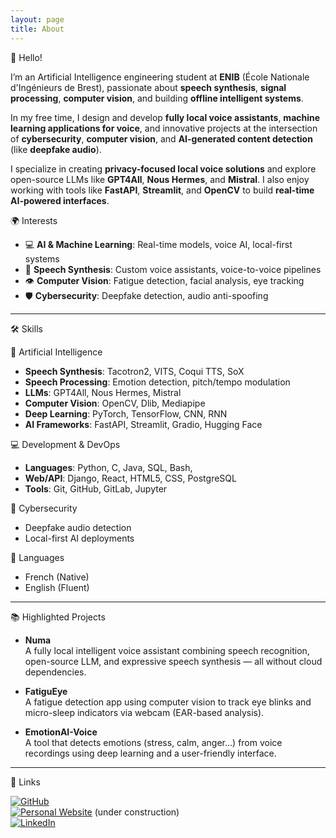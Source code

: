```yaml
---
layout: page
title: About
---
```


👋 Hello!


I’m an Artificial Intelligence engineering student at **ENIB** (École Nationale d'Ingénieurs de Brest), passionate about **speech synthesis**, **signal processing**, **computer vision**, and building **offline intelligent systems**.

In my free time, I design and develop **fully local voice assistants**, **machine learning applications for voice**, and innovative projects at the intersection of **cybersecurity**, **computer vision**, and **AI-generated content detection** (like **deepfake audio**).

I specialize in creating **privacy-focused local voice solutions** and explore open-source LLMs like **GPT4All**, **Nous Hermes**, and **Mistral**. I also enjoy working with tools like **FastAPI**, **Streamlit**, and **OpenCV** to build **real-time AI-powered interfaces**.

🌍 Interests

- 💻 **AI & Machine Learning**: Real-time models, voice AI, local-first systems  
- 🎤 **Speech Synthesis**: Custom voice assistants, voice-to-voice pipelines  
- 👁️ **Computer Vision**: Fatigue detection, facial analysis, eye tracking  
- 🛡️ **Cybersecurity**: Deepfake detection, audio anti-spoofing

---

🛠️ Skills

🧠 Artificial Intelligence

- **Speech Synthesis**: Tacotron2, VITS, Coqui TTS, SoX  
- **Speech Processing**: Emotion detection, pitch/tempo modulation  
- **LLMs**: GPT4All, Nous Hermes, Mistral  
- **Computer Vision**: OpenCV, Dlib, Mediapipe  
- **Deep Learning**: PyTorch, TensorFlow, CNN, RNN  
- **AI Frameworks**: FastAPI, Streamlit, Gradio, Hugging Face

💻 Development & DevOps

- **Languages**: Python, C, Java, SQL, Bash, 
- **Web/API**: Django, React, HTML5, CSS, PostgreSQL  
- **Tools**: Git, GitHub, GitLab, Jupyter

🔐 Cybersecurity

- Deepfake audio detection  
- Local-first AI deployments

🔐 Languages
- French (Native)
- English (Fluent)

---

📚 Highlighted Projects

- **Numa**  
 A fully local intelligent voice assistant combining speech recognition, open-source LLM, and expressive speech synthesis — all without cloud dependencies.

- **FatiguEye**  
 A fatigue detection app using computer vision to track eye blinks and micro-sleep indicators via webcam (EAR-based analysis).

- **EmotionAI-Voice**  
 A tool that detects emotions (stress, calm, anger...) from voice recordings using deep learning and a user-friendly interface.

---

🔗 Links

[![GitHub](https://img.shields.io/badge/GitHub-181717?style=for-the-badge&logo=GitHub&logoColor=white)](https://github.com/Tirovo)  
[![Personal Website](https://img.shields.io/badge/Website-000000?style=for-the-badge&logo=About.me&logoColor=white)](https://tirovo.github.io) (under construction)                                  
[![LinkedIn](https://img.shields.io/badge/LinkedIn-0077B5?style=for-the-badge&logo=LinkedIn&logoColor=white)](https://www.linkedin.com/in/tristanlond%C3%A9)

